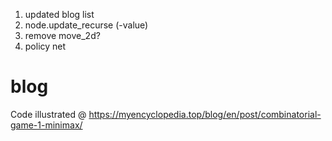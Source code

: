 1. updated blog list
2. node.update_recurse (-value)
3. remove move_2d?
4. policy net

# blog
Code illustrated @ https://myencyclopedia.top/blog/en/post/combinatorial-game-1-minimax/

